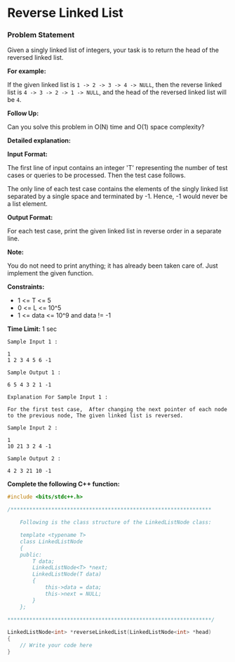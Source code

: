 # Reverse Linked List

### Problem Statement

Given a singly linked list of integers, your task is to return the head of the reversed linked list.

**For example:**

If the given linked list is `1 -> 2 -> 3 -> 4 -> NULL`, then the reverse linked list is `4 -> 3 -> 2 -> 1 -> NULL`, and the head of the reversed linked list will be `4`.

**Follow Up:**

Can you solve this problem in O(N) time and O(1) space complexity?

**Detailed explanation:**

**Input Format:**

The first line of input contains an integer 'T' representing the number of test cases or queries to be processed. Then the test case follows.

The only line of each test case contains the elements of the singly linked list separated by a single space and terminated by -1. Hence, -1 would never be a list element.

**Output Format:**

For each test case, print the given linked list in reverse order in a separate line.

**Note:**

You do not need to print anything; it has already been taken care of. Just implement the given function.

**Constraints:**

- 1 <= T <= 5
- 0 <= L <= 10^5
- 1 <= data <= 10^9 and data != -1

**Time Limit:** 1 sec

```
Sample Input 1 :

1
1 2 3 4 5 6 -1

Sample Output 1 :

6 5 4 3 2 1 -1

Explanation For Sample Input 1 :

For the first test case,  After changing the next pointer of each node to the previous node, The given linked list is reversed.

Sample Input 2 :

1
10 21 3 2 4 -1

Sample Output 2 :

4 2 3 21 10 -1
```

**Complete the following C++ function:**
```c++
#include <bits/stdc++.h>

/****************************************************************

    Following is the class structure of the LinkedListNode class:

    template <typename T>
    class LinkedListNode
    {
    public:
        T data;
        LinkedListNode<T> *next;
        LinkedListNode(T data)
        {
            this->data = data;
            this->next = NULL;
        }
    };

*****************************************************************/

LinkedListNode<int> *reverseLinkedList(LinkedListNode<int> *head) 
{
    // Write your code here
}
```




